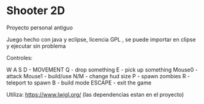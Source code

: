 # Shooter 2D
Proyecto personal antiguo 

Juego hecho con java y eclipse, licencia GPL , se puede importar en clipse y ejecutar sin problema

Controles: 

W A S D - MOVEMENT
Q       - drop something
E       - pick up something
Mouse0  - attack
Mouse1  - build/use
N/M     - change hud size
P       - spawn zombies
R       - teleport to spawn
B       - build mode
ESCAPE  - exit the game	
		
Utiliza: https://www.lwjgl.org/ (las dependencias estan en el proyecto)
